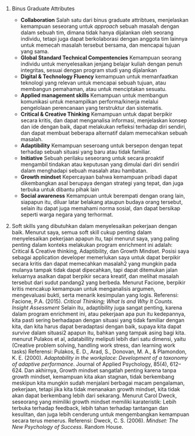 
1. Binus Graduate Attributes
	- **Collaboration**
		Salah satu dari binus graduate attribtues, menjelaskan kemampuan seseorang untuk *approach* sebuah masalah dengan dalam sebuah tim, dimana tidak hanya dijalankan oleh seorang individu, tetapi juga dapat berkolaborasi dengan anggota tim lainnya untuk memecah masalah tersebut bersama, dan mencapai tujuan yang sama.
	- **Global Standard Technical Compentencies**
		Kemampuan seorang individu untuk menyelesaikan jenjang belajar kuliah dengan penuh integritas, sesuai dengan program studi yang dijalankan
	- **Digital & Technology Fluency**
		kemampuan untuk memanfaatkan teknologi yang relevan untuk mencapai sebuah tujuan, atau membangun pemahaman, atau untuk menciptakan sesuatu.
	- **Applied management skills**
		Kemampuan untuk membangun komunikasi untuk menampilkan performa/kinerja melalui pengelolaan perencanaan yang terstruktur dan sistematis.
	- **Critical & Creative Thinking**
		Kemampuan untuk dapat berpikir secara kritis, dan dapat menganalisa informasi, menjelaskan konsep dan ide dengan baik, dapat melakukan refleksi terhadap diri sendiri, dan dapat membuat beberapa alternatif dalam memecahkan sebuah masalah.
	- **Adaptibility**
		Kemampuan seseroang untuk bersepon dengan tepat terhadap sebuah situasi yang baru atau tidak familiar.
	- **Initiative**
		Sebuah perilaku seseorang untuk secara proaktif mengambil tindakan atau keputusan yang dimulai dari diri sendiri dalam menghadapi sebuah masalah atau hambatan.
	- **Growth mindset**
		Kepercayaan bahwa kemampuan pribadi dapat dikembangkan asal berupaya dengan strategi yang tepat, dan juga terbuka untuk dibantu pihak lain
	- **Social awareness**
		Kemampuan untuk berempati dengan orang lain, siapapun itu, diluar latar belakang ataupun budaya orang tersebut, selain itu dapat juga memahami norma sosial, dan dapat bersikap seperti warga negara yang terhormat.


2. Soft skills yang dibutuhkan dalam menyelesaikan pekerjaan dengan baik.
	Menurut saya, semua soft skill cukup penting dalam menyelesaikan pekerjaan apapun itu, tapi menurut saya, yang paling penting dalam konteks melakukan program enrichment ini adalah: Critical & Creative thinking, Adaptibility, dan Growth Mindset.
	Posisi saya sebagai application developer memerlukan saya untuk dapat berpikir secara kritis dan dapat memecahkan masalah2 yang mungkin pada mulanya tampak tidak dapat dipecahkan, tapi dapat ditemukan jalan keluarnya asalkan dapat berpikir secara kreatif, dan melihat masalah tersebut dari sudut pandang2 yang berbeda. Menurut Facione, berpikir kritis mencakup kemampuan untuk menganalisis argumen, mengevaluasi bukti, serta menarik kesimpulan yang logis.
	Referensi:
	Facione, P.A. (2015). *Critical Thinking; What Is and Why It Counts. Insight Assessment*
	Selain itu, adaptibility juga sangat penting, karena dalam program enrichment ini, atau pekerjaan apa pun itu kedepannya, kita pasti sering berhadapan dengan situasi yang tidak familiar dengan kita, dan kita harus dapat beradaptasi dengan baik, supaya kita dapat *survive* dalam situasi2 apapun itu, bahkan yang tampak asing bagi kita. menurut Pulakos et al, adatabillity meliputi lebih dari satu dimensi, yaitu (Creative problem solving, handling work stress, dan learning work tasks)
	Referensi:
	Pulakos, E. D., Arad, S., Donovan, M. A., & Plamondon, K. E. (2000). _Adaptability in the workplace: Development of a taxonomy of adaptive performance_. Journal of Applied Psychology, 85(4), 612–624.
	Dan akhirnya, Growth mindset sangatlah penting karena tanpa growth mindset, kemampuan kita akan stagnan, tidak berkembang meskipun kita mungkin sudah menjalani berbagai macam pengalaman, pekerjaan, tetapi jika kita tidak menanakan growth mindset, kita tidak akan dapat berkembang lebih dari sekarang. Menurut Carol Dweck, seseorang yang mimiliki growth mindset memiliki karateristik: Lebih terbuka terhadap feedback, lebih tahan terhadap tantangan dan kesulitan, dan juga lebih cenderung untuk mengembangkan kemampuan secara terus menerus.
	Referensi:
	Dweck, C. S. (2006). _Mindset: The New Psychology of Success_. Random House.
